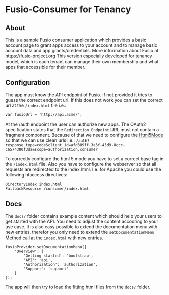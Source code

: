 
# Fusio-Consumer for Tenancy

## About

This is a sample Fusio consumer application which provides a basic account page
to grant apps access to your account and to manage basic account data and app 
grants/credentials. More information about Fusio at https://fusio-project.org
This version especially developed for tenancy model, which is each tenant can 
manage their own membership and what apps that accessible for their member.

## Configuration

The app must know the API endpoint of Fusio. If not provided it tries to guess 
the correct endpoint url. If this does not work you can set the correct 
url at the `/index.html` file i.e.:

    var fusioUrl = 'http://api.acme/';

At the /auth endpoint the user can authorize new apps. The OAuth2 specification 
states that the `Redirection Endpoint` URL must not contain a fragment 
component. Because of that we need to configure the [Html5Mode] so that we can 
use clean urls i.e.:
`/auth?response_type=code&client_id=afd389ff-3a3f-45d9-8ccc-c6574380f3da&scope=authorization,consumer`

To correctly configure the html 5 mode you have to set a correct base tag in the 
`/index.html` file. Also you have to configure the webserver so that all 
requests are redirected to the index.html. I.e. for Apache you could use the 
following htaccess directives:

    DirectoryIndex index.html
    FallbackResource /consumer/index.html

## Docs

The `docs/` folder contains example content which should help your users to get
started with the API. You need to adjust the content accodring to your use case.
It is also easy possible to extend the documentation menu with new entries, 
therefor you only need to extend the `setDocumentationMenu` Method call at the 
`index.html` with new entries.

```
fusioProvider.setDocumentationMenu({
    'Overview': {
        'Getting started': 'bootstrap',
        'API': 'api',
        'Authorization': 'authorization',
        'Support': 'support'
    }
});
```

The app will then try to load the fitting html files from the `docs/` folder.

[Html5Mode]: https://docs.angularjs.org/api/ng/provider/$locationProvider#html5Mode
